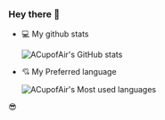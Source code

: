 ### Hey there 👋
<!--
**thisisbadBao/thisisbadBao** is a ✨ _special_ ✨ repository because its `README.md` (this file) appears on your GitHub profile.

Here are some ideas to get you started:

- 🔭 I’m currently working on ...
- 🌱 I’m currently learning ...
- 👯 I’m looking to collaborate on ...
- 🤔 I’m looking for help with ...
- 💬 Ask me about ...
- 📫 How to reach me: ...
- 😄 Pronouns: ...
- ⚡ Fun fact: ...
-->

<!-- - 🔰 I maybe a full-stack developer 🤦
- 👨‍🎓 I’m currently studying software engineer in SEU.
- 🌱 I’m currently using arch, vim, vscode...etc.
- 👯 I’m looking to collaborate on ui&icon design.
- 🖋️ My blog is 📎 [**HERE**](https://acupofair.github.io). 
- 🔭 My skills
  - [x] ![qt](https://img.shields.io/badge/verteran-qt-red)
  - [x] ![basic datastructure](https://img.shields.io/badge/verteran-basic--datastructure-red)
  - [x] ![linux shell](https://img.shields.io/badge/verteran-linux-red)
  - [x] ![spring-boot](https://img.shields.io/badge/worker-sping--boot-blue)
  - [x] ![mybatis](https://img.shields.io/badge/worker-mybatis-blue)
  - [x] ![android](https://img.shields.io/badge/worker-android-blue) 
  - [x] ![vue](https://img.shields.io/badge/worker-vue-blue)
  - [x] ![basic algorithm](https://img.shields.io/badge/worker-basic--algorithm-blue) 
  - [x] ![ML DL NN](https://img.shields.io/badge/newcomer-ML--DL--NN-green)
  - [ ] ![electron](https://img.shields.io/badge/learner-electron-yellow) -->

- 💻 My github stats

  ![ACupofAir's GitHub stats](https://github-readme-stats.vercel.app/api?username=thisisbadBao&show_icons=true&theme=radical)
- 💘 My Preferred language

  ![ACupofAir's Most used languages](https://github-readme-stats.vercel.app/api/top-langs/?username=thisisbadBao&layout=compact&langs_count=10&show_icons=true&theme=radical)

😎

